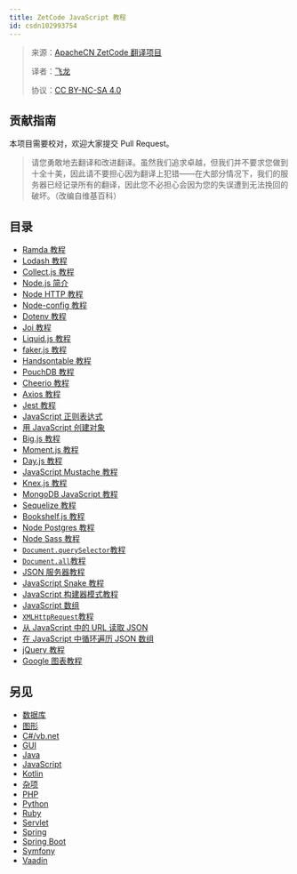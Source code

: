 ```yaml
---
title: ZetCode JavaScript 教程
id: csdn102993754
---
```


> 来源：[ApacheCN ZetCode 翻译项目](https://github.com/apachecn/zetcode-zh)
> 
> 译者：[飞龙](https://github.com/wizardforcel)
> 
> 协议：[CC BY-NC-SA 4.0](https://creativecommons.org/licenses/by-nc-sa/4.0/deed.zh)

## 贡献指南

本项目需要校对，欢迎大家提交 Pull Request。

> 请您勇敢地去翻译和改进翻译。虽然我们追求卓越，但我们并不要求您做到十全十美，因此请不要担心因为翻译上犯错——在大部分情况下，我们的服务器已经记录所有的翻译，因此您不必担心会因为您的失误遭到无法挽回的破坏。（改编自维基百科）

## 目录

*   [Ramda 教程](https://github.com/apachecn/zetcode-zh/blob/master/docs/js/51.md)
*   [Lodash 教程](https://github.com/apachecn/zetcode-zh/blob/master/docs/js/52.md)
*   [Collect.js 教程](https://github.com/apachecn/zetcode-zh/blob/master/docs/js/53.md)
*   [Node.js 简介](https://github.com/apachecn/zetcode-zh/blob/master/docs/js/54.md)
*   [Node HTTP 教程](https://github.com/apachecn/zetcode-zh/blob/master/docs/js/55.md)
*   [Node-config 教程](https://github.com/apachecn/zetcode-zh/blob/master/docs/js/56.md)
*   [Dotenv 教程](https://github.com/apachecn/zetcode-zh/blob/master/docs/js/57.md)
*   [Joi 教程](https://github.com/apachecn/zetcode-zh/blob/master/docs/js/58.md)
*   [Liquid.js 教程](https://github.com/apachecn/zetcode-zh/blob/master/docs/js/59.md)
*   [faker.js 教程](https://github.com/apachecn/zetcode-zh/blob/master/docs/js/60.md)
*   [Handsontable 教程](https://github.com/apachecn/zetcode-zh/blob/master/docs/js/61.md)
*   [PouchDB 教程](https://github.com/apachecn/zetcode-zh/blob/master/docs/js/62.md)
*   [Cheerio 教程](https://github.com/apachecn/zetcode-zh/blob/master/docs/js/63.md)
*   [Axios 教程](https://github.com/apachecn/zetcode-zh/blob/master/docs/js/64.md)
*   [Jest 教程](https://github.com/apachecn/zetcode-zh/blob/master/docs/js/65.md)
*   [JavaScript 正则表达式](https://github.com/apachecn/zetcode-zh/blob/master/docs/js/66.md)
*   [用 JavaScript 创建对象](https://github.com/apachecn/zetcode-zh/blob/master/docs/js/67.md)
*   [Big.js 教程](https://github.com/apachecn/zetcode-zh/blob/master/docs/js/68.md)
*   [Moment.js 教程](https://github.com/apachecn/zetcode-zh/blob/master/docs/js/69.md)
*   [Day.js 教程](https://github.com/apachecn/zetcode-zh/blob/master/docs/js/70.md)
*   [JavaScript Mustache 教程](https://github.com/apachecn/zetcode-zh/blob/master/docs/js/71.md)
*   [Knex.js 教程](https://github.com/apachecn/zetcode-zh/blob/master/docs/js/72.md)
*   [MongoDB JavaScript 教程](https://github.com/apachecn/zetcode-zh/blob/master/docs/js/73.md)
*   [Sequelize 教程](https://github.com/apachecn/zetcode-zh/blob/master/docs/js/74.md)
*   [Bookshelf.js 教程](https://github.com/apachecn/zetcode-zh/blob/master/docs/js/75.md)
*   [Node Postgres 教程](https://github.com/apachecn/zetcode-zh/blob/master/docs/js/76.md)
*   [Node Sass 教程](https://github.com/apachecn/zetcode-zh/blob/master/docs/js/77.md)
*   [`Document.querySelector`教程](https://github.com/apachecn/zetcode-zh/blob/master/docs/js/78.md)
*   [`Document.all`教程](https://github.com/apachecn/zetcode-zh/blob/master/docs/js/79.md)
*   [JSON 服务器教程](https://github.com/apachecn/zetcode-zh/blob/master/docs/js/80.md)
*   [JavaScript Snake 教程](https://github.com/apachecn/zetcode-zh/blob/master/docs/js/81.md)
*   [JavaScript 构建器模式教程](https://github.com/apachecn/zetcode-zh/blob/master/docs/js/82.md)
*   [JavaScript 数组](https://github.com/apachecn/zetcode-zh/blob/master/docs/js/83.md)
*   [`XMLHttpRequest`教程](https://github.com/apachecn/zetcode-zh/blob/master/docs/js/84.md)
*   [从 JavaScript 中的 URL 读取 JSON](https://github.com/apachecn/zetcode-zh/blob/master/docs/js/85.md)
*   [在 JavaScript 中循环遍历 JSON 数组](https://github.com/apachecn/zetcode-zh/blob/master/docs/js/86.md)
*   [jQuery 教程](https://github.com/apachecn/zetcode-zh/blob/master/docs/js/87.md)
*   [Google 图表教程](https://github.com/apachecn/zetcode-zh/blob/master/docs/js/88.md)

## 另见

*   [数据库](https://github.com/apachecn/zetcode-zh/blob/master/docs/db/SUMMARY.md)
*   [图形](https://github.com/apachecn/zetcode-zh/blob/master/docs/graph/SUMMARY.md)
*   [C#/vb.net](https://github.com/apachecn/zetcode-zh/blob/master/docs/dotnet/SUMMARY.md)
*   [GUI](https://github.com/apachecn/zetcode-zh/blob/master/docs/gui/SUMMARY.md)
*   [Java](https://github.com/apachecn/zetcode-zh/blob/master/docs/java/SUMMARY.md)
*   [JavaScript](https://github.com/apachecn/zetcode-zh/blob/master/docs/js/SUMMARY.md)
*   [Kotlin](https://github.com/apachecn/zetcode-zh/blob/master/docs/kotlin/SUMMARY.md)
*   [杂项](https://github.com/apachecn/zetcode-zh/blob/master/docs/misc/SUMMARY.md)
*   [PHP](https://github.com/apachecn/zetcode-zh/blob/master/docs/php/SUMMARY.md)
*   [Python](https://github.com/apachecn/zetcode-zh/blob/master/docs/py/SUMMARY.md)
*   [Ruby](https://github.com/apachecn/zetcode-zh/blob/master/docs/ruby/SUMMARY.md)
*   [Servlet](https://github.com/apachecn/zetcode-zh/blob/master/docs/servlet/SUMMARY.md)
*   [Spring](https://github.com/apachecn/zetcode-zh/blob/master/docs/spring/SUMMARY.md)
*   [Spring Boot](https://github.com/apachecn/zetcode-zh/blob/master/docs/spring-boot/SUMMARY.md)
*   [Symfony](https://github.com/apachecn/zetcode-zh/blob/master/docs/symfony/SUMMARY.md)
*   [Vaadin](https://github.com/apachecn/zetcode-zh/blob/master/docs/vaadin/SUMMARY.md)